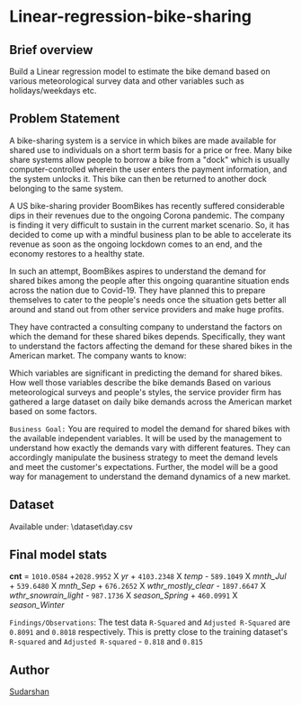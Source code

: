 # Linear-regression-bike-sharing

## Brief overview
Build a Linear regression model to estimate the bike demand based on various meteorological survey data and other variables such as holidays/weekdays etc.

## Problem Statement
A bike-sharing system is a service in which bikes are made available for shared use to individuals on a short term basis for a price or free. Many bike share systems allow people to borrow a bike from a "dock" which is usually computer-controlled wherein the user enters the payment information, and the system unlocks it. This bike can then be returned to another dock belonging to the same system.

A US bike-sharing provider BoomBikes has recently suffered considerable dips in their revenues due to the ongoing Corona pandemic. The company is finding it very difficult to sustain in the current market scenario. So, it has decided to come up with a mindful business plan to be able to accelerate its revenue as soon as the ongoing lockdown comes to an end, and the economy restores to a healthy state. 

In such an attempt, BoomBikes aspires to understand the demand for shared bikes among the people after this ongoing quarantine situation ends across the nation due to Covid-19. They have planned this to prepare themselves to cater to the people's needs once the situation gets better all around and stand out from other service providers and make huge profits.

They have contracted a consulting company to understand the factors on which the demand for these shared bikes depends. Specifically, they want to understand the factors affecting the demand for these shared bikes in the American market. The company wants to know:

Which variables are significant in predicting the demand for shared bikes.
How well those variables describe the bike demands
Based on various meteorological surveys and people's styles, the service provider firm has gathered a large dataset on daily bike demands across the American market based on some factors. 

`Business Goal:`
You are required to model the demand for shared bikes with the available independent variables. It will be used by the management to understand how exactly the demands vary with different features. They can accordingly manipulate the business strategy to meet the demand levels and meet the customer's expectations. Further, the model will be a good way for management to understand the demand dynamics of a new market.

## Dataset
Available under: \dataset\day.csv

## Final model stats
**cnt** = `1010.0584` 
\+`2028.9952` X _yr_ + `4103.2348` X _temp_ - `589.1049` X _mnth_Jul_ + `539.6480` X _mnth_Sep_
\+ `676.2652` X _wthr_mostly_clear_ - `1897.6647` X _wthr_snowrain_light_ - `987.1736` X _season_Spring_
\+ `460.0991` X _season_Winter_

`Findings/Observations`: The test data `R-Squared` and `Adjusted R-Squared` are `0.8091` and `0.8018` respectively. This is pretty close to the training dataset's `R-squared` and `Adjusted R-squared`
\- `0.818` and `0.815`

## Author
[Sudarshan](mailto:sudarshan_g@outlook.com)
